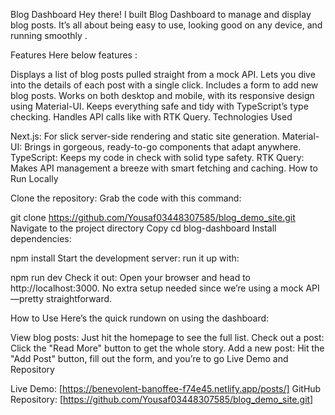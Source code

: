 Blog Dashboard
Hey there!  I built   Blog Dashboard to manage and display blog posts. It’s all about being easy to use, looking good on any device, and running smoothly .

Features
Here  below features :

Displays a list of blog posts pulled straight from a mock API.
Lets you dive into the details of each post with a single click.
Includes a  form to add new blog posts.
Works  on both desktop and mobile, with its responsive design
using Material-UI.
Keeps everything safe and tidy with TypeScript’s type checking.
Handles API calls like  with RTK Query.
Technologies Used


Next.js: For slick server-side rendering and static site generation.
Material-UI: Brings in gorgeous, ready-to-go components that adapt anywhere.
TypeScript: Keeps my code in check with solid type safety.
RTK Query: Makes API management a breeze with smart fetching and caching.
How to Run Locally

Clone the repository: Grab the code with this command:

git clone https://github.com/Yousaf03448307585/blog_demo_site.git
Navigate to the project directory
Copy
cd blog-dashboard
Install dependencies: 

npm install
Start the development server: run  it up with:

npm run dev
Check it out: Open your browser and head to http://localhost:3000.
No extra setup needed since we’re using a mock API—pretty straightforward.


How to Use
Here’s the quick rundown on using the dashboard:

View blog posts: Just hit the homepage to see the full list.
Check out a post: Click the "Read More" button to get the whole story.
Add a new post: Hit the "Add Post" button, fill out the form, and you’re  to go
Live Demo and Repository


Live Demo: [https://benevolent-banoffee-f74e45.netlify.app/posts/]
GitHub Repository: [https://github.com/Yousaf03448307585/blog_demo_site.git]
